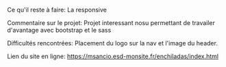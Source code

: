 Ce qu'il reste à faire:
La responsive

Commentaire sur le projet:
Projet interessant nosu permettant de travailer d'avantage avec bootstrap et le sass

Difficultés rencontrées:
Placement du logo sur la nav et l'image du header.

Lien du site en ligne:
https://msancio.esd-monsite.fr/enchiladas/index.html
